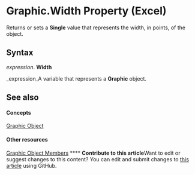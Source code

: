 
# Graphic.Width Property (Excel)

Returns or sets a  **Single** value that represents the width, in points, of the object.


## Syntax

 _expression_. **Width**

 _expression_A variable that represents a  **Graphic** object.


## See also


#### Concepts


 [Graphic Object](0ccdfb0d-effb-9fa4-8de9-b90688693375.md)
#### Other resources


 [Graphic Object Members](c523b66f-3c54-4e97-0e05-80032819d234.md)
****   **Contribute to this article**Want to edit or suggest changes to this content? You can edit and submit changes to  [this article](https://github.com/jhershey00/VBA_Excel_Test/OpenXMLCon/articles/91558084-6eea-112f-b660-df353f9e893f.md) using GitHub.

